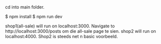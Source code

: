 cd into main folder.

 $ npm install
 $ npm run dev

 shop1(all-sale) will run on localhost:3000. Navigate to http://localhost:3000/posts om die all-sale page te sien.
 shop2 will run on localhost:4000.  Shop2 is steeds net n basic voorbeeld. 

 

